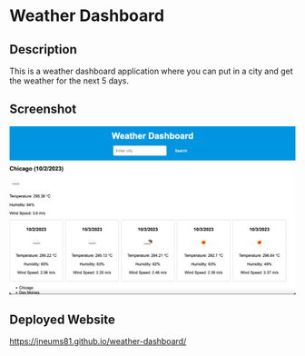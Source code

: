 # Weather Dashboard

## Description
This is a weather dashboard application where you can put in a city and get the weather for the next 5 days.

## Screenshot
![Alt text](<Screen Shot 2023-10-02 at 9.34.15 PM.png>)

## Deployed Website
https://jneums81.github.io/weather-dashboard/